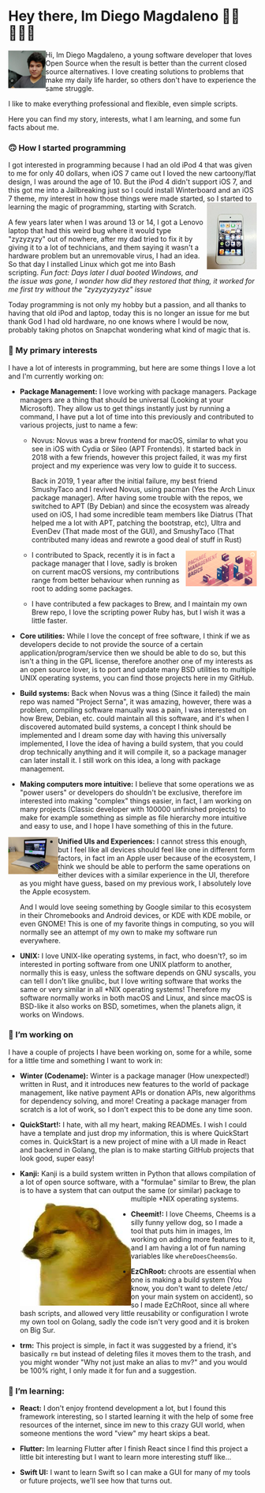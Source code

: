 # Hey there, Im Diego Magdaleno 👋🏼👨🏽‍💻

<img align="left" width=15% height=15% src="images/diego.jpeg"> Hi, Im Diego Magdaleno, a young software developer that loves Open Source when the result is better than the current closed source alternatives. I love creating solutions to problems that make my daily life harder, so others don't have to experience the same struggle.

I like to make everything professional and flexible, even simple scripts.

Here you can find my story, interests, what I am learning, and some fun facts about me.

### 🙃 How I started programming

I got interested in programming because I had an old iPod 4 that was given to me for only 40 dollars, when iOS 7 came out I loved the new cartoony/flat design, I was around the age of 10.  But the iPod 4 didn't support iOS 7, and this got me into a Jailbreaking just so I could install Winterboard and an iOS 7 theme, my interest in how those things were made started, so I started to learning the magic of programming, starting with Scratch.
<img align="right" width=20% height=20% src="images/ipod.jpeg">

A few years later when I was around 13 or 14, I got a Lenovo laptop that had this weird bug where it would type "zyzyzyzy" out of nowhere, after my dad tried to fix it by giving it to a lot of technicians, and them saying it wasn't a hardware problem but an unremovable virus, I had an idea. So that day I installed Linux which got me into Bash scripting. _Fun fact: Days later I dual booted Windows, and the issue was gone, I wonder how did they restored that thing, it worked for me first try without the "zyzyzyzyzyz" issue_

Today programming is not only my hobby but a passion, and all thanks to having that old iPod and laptop, today this is no longer an issue for me but thank God I had old hardware, no one knows where I would be now, probably taking photos on Snapchat wondering what kind of magic that is.

### 🔬 My primary interests

I have a lot of interests in programming, but here are some things I love a lot and I'm currently working on:

- **Package Management:** I love working with package managers. Package managers are a thing that should be universal (Looking at your Microsoft). They allow us to get things instantly just by running a command, I have put a lot of time into this previously and contributed to various projects, just to name a few:
  
  -  Novus: Novus was a brew frontend for macOS, similar to what you see in iOS with Cydia or Sileo (APT Frontends). It started back in 2018 with a few friends, however this project failed, it was my first project and my experience was very low to guide it to success.

      Back in 2019, 1 year after the initial failure, my best friend SmushyTaco and I revived Novus, using pacman (Yes the Arch Linux package manager). After having    some trouble with the repos, we switched to APT (By Debian) and since the ecosystem was already used on iOS, I had some incredible team members like Diatrus (That helped me a lot with APT, patching the bootstrap, etc), Ultra and EvenDev (That made most of the GUI), and SmushyTaco (That contributed many ideas and rewrote a good deal of stuff in Rust) 
    
    <img align="right" width=30% height=30% src="images/pmb.png">
    
  - I contributed to Spack, recently it is in fact a package manager that I love, sadly is broken on current macOS versions, my contributions range from better behaviour when running as root to adding some packages.
  
  - I have contributed a few packages to Brew, and I maintain my own Brew repo, I love the scripting power Ruby has, but I wish it was a little faster.
  
- **Core utilities:** While I love the concept of free software, I think if we as developers decide to not provide the source of a certain application/program/service then we should be able to do so, but this isn't a thing in the GPL license, therefore another one of my interests as an open source lover, is to port and update many BSD utilities to multiple UNIX operating systems, you can find those projects here in my GitHub.

- **Build systems:** Back when Novus was a thing (Since it failed) the main repo was named "Project Serna", it was amazing, however, there was a problem, compiling software manually was a pain, I was interested on how Brew, Debian, etc. could maintain all this software, and it's when I discovered automated build systems, a concept I think should be implemented and I dream some day with having this universally implemented, I love the idea of having a build system, that you could drop technically anything and it will compile it, so a package manager can later install it. I still work on this idea, a long with package management.

- **Making computers more intuitive:** I believe that some operations we as "power users" or developers do shouldn't be exclusive, therefore im interested into making "complex" things easier, in fact, I am working on many projects (Classic developer with 100000 unfinished projects) to make for example something as simple as file hierarchy more intuitive and easy to use, and I hope I have something of this in the future.


<img align="left"  width=20% height=20% src="images/ecosystem.jpeg">

- **Unified UIs and Experiences:** I cannot stress this enough, but I feel like all devices should feel like one in different form factors, in fact im an Apple user because of the ecosystem, I think we should be able to perform the same operations on either devices with a similar experience in the UI, therefore as you might have guess, based on my previous work, I absolutely love the Apple ecosystem. 
  
  And I would love seeing something by Google similar to this ecosystem in their Chromebooks and Android devices, or KDE with KDE mobile, or even GNOME! This is one of my favorite things in computing, so you will normally see an attempt of my own to make my software run everywhere. 
  
- **UNIX:** I love UNIX-like operating systems, in fact, who doesn't?, so im interested in porting software from one UNIX platform to another, normally this is easy, unless the software depends on GNU syscalls, you can tell I don't like gnulibc, but I love writing software that works the same or very similar in all *NIX operating systems! Therefore my software normally works in both macOS and Linux, and since macOS is BSD-like it also works on BSD, sometimes, when the planets align, it works on Windows.

### 🔭 I’m working on

I have a couple of projects I have been working on, some for a while, some for a little time and something I want to work in:

- **Winter (Codename):** Winter is a package manager (How unexpected!) written in Rust, and it introduces new features to the world of package management, like native payment APIs or donation APIs, new algorithms for dependency solving, and more! Creating a package manager from scratch is a lot of work, so I don't expect this to be done any time soon.

- **QuickStart!:** I hate, with all my heart, making READMEs. I wish I could have a template and just drop my information, this is where QuickStart comes in. QuickStart is a new project of mine with a UI made in React and  backend in Golang, the plan is to make starting GitHub projects that look good, super easy! 

- **Kanji:** Kanji is a build system written in Python that allows compilation of a lot of open source software, with a "formulae" similar to Brew, the plan is to have a system that can output the same (or similar) package to multiple *NIX operating systems. <img align="left" src="images/cheems.jpeg">


- **Cheemit!:** I love Cheems, Cheems is a silly funny yellow dog, so I made a tool that puts him in images, Im working on adding more features to it, and I am having a lot of fun naming variables like `whereDoesCheemsGo`.

- **EzChRoot:** chroots are essential when one is making a build system (You know, you don't want to delete /etc/ on your main system on accident), so so I made EzChRoot, since all where bash scripts, and allowed very little reusability or configuration I wrote my own tool on Golang, sadly the code isn't very good and it is broken on Big Sur.

- **trm:** This project is simple, in fact it was suggested by a friend, it's basically `rm` but instead of deleting files it moves them to the trash, and you might wonder "Why not just make an alias to mv?" and you would be 100% right, I only made it for fun and a suggestion.

 ### 🌱 I’m learning:
 
 - **React:** I don't enjoy frontend development a lot, but I found this framework interesting, so I started learning it with the help of some free resources of the internet, since im new to this crazy GUI world, when someone mentions the word "view" my heart skips a beat.
 
 - **Flutter:** Im learning Flutter after I finish React since I find this project a little bit interesting but I want to learn more interesting stuff like...
 
 - **Swift UI:** I want to learn Swift so I can make a GUI for many of my tools or future projects, we'll see how that turns out.
